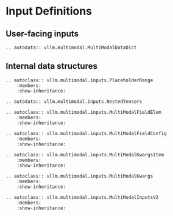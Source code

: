 # Input Definitions

## User-facing inputs

```{eval-rst}
.. autodata:: vllm.multimodal.MultiModalDataDict
```

## Internal data structures

```{eval-rst}
.. autoclass:: vllm.multimodal.inputs.PlaceholderRange
    :members:
    :show-inheritance:
```

```{eval-rst}
.. autodata:: vllm.multimodal.inputs.NestedTensors
```

```{eval-rst}
.. autoclass:: vllm.multimodal.inputs.MultiModalFieldElem
    :members:
    :show-inheritance:
```

```{eval-rst}
.. autoclass:: vllm.multimodal.inputs.MultiModalFieldConfig
    :members:
    :show-inheritance:
```

```{eval-rst}
.. autoclass:: vllm.multimodal.inputs.MultiModalKwargsItem
    :members:
    :show-inheritance:
```

```{eval-rst}
.. autoclass:: vllm.multimodal.inputs.MultiModalKwargs
    :members:
    :show-inheritance:
```

```{eval-rst}
.. autoclass:: vllm.multimodal.inputs.MultiModalInputsV2
    :members:
    :show-inheritance:
```
